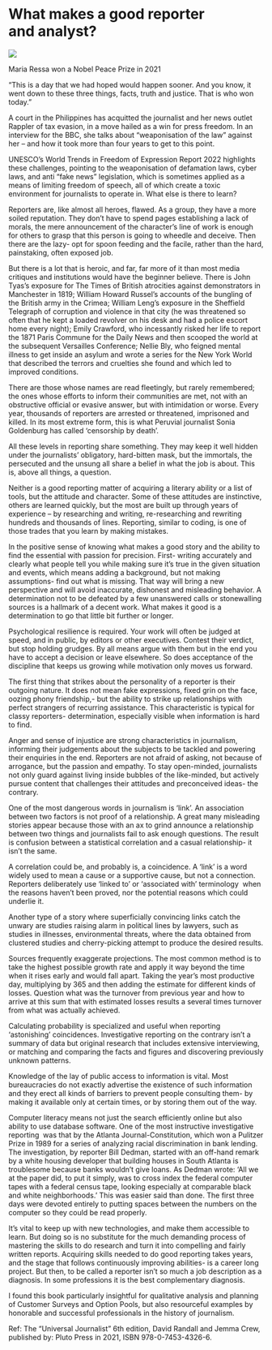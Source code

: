 # **What makes a good reporter and analyst?**

![](https://images.prismic.io/syntia/53451459-7b9a-450d-a10b-4ad15139cc7a_128331849.jpg.jpg?auto=compress,format)

Maria Ressa won a Nobel Peace Prize in 2021

“This is a day that we had hoped would happen sooner. And you know, it went down to these three things, facts, truth and justice. That is who won today.”

A court in the Philippines has acquitted the journalist and her news outlet Rappler of tax evasion, in a move hailed as a win for press freedom. In an interview for the BBC, she talks about “weaponisation of the law” against her – and how it took more than four years to get to this point.

UNESCO’s World Trends in Freedom of Expression Report 2022 highlights these challenges, pointing to the weaponisation of defamation laws, cyber laws, and anti “fake news” legislation, which is sometimes applied as a means of limiting freedom of speech, all of which create a toxic environment for journalists to operate in. What else is there to learn?

Reporters are, like almost all heroes, flawed. As a group, they have a more soiled reputation. They don’t have to spend pages establishing a lack of morals, the mere announcement of the character’s line of work is enough for others to grasp that this person is going to wheedle and deceive. Then there are the lazy- opt for spoon feeding and the facile, rather than the hard, painstaking, often exposed job.

But there is a lot that is heroic, and far, far more of it than most media critiques and institutions would have the beginner believe. There is John Tyas’s exposure for The Times of British atrocities against demonstrators in Manchester in 1819; William Howard Russel’s accounts of the bungling of the British army in the Crimea; William Leng’s exposure in the Sheffield Telegraph of corruption and violence in that city (he was threatened so often that he kept a loaded revolver on his desk and had a police escort home every night); Emily Crawford, who incessantly risked her life to report the 1871 Paris Commune for the Daily News and then scooped the world at the subsequent Versailles Conference; Nellie Bly, who feigned mental illness to get inside an asylum and wrote a series for the New York World that described the terrors and cruelties she found and which led to improved conditions.

There are those whose names are read fleetingly, but rarely remembered; the ones whose efforts to inform their communities are met, not with an obstructive official or evasive answer, but with intimidation or worse. Every year, thousands of reporters are arrested or threatened, imprisoned and killed. In its most extreme form, this is what Peruvial journalist Sonia Goldenburg has called ‘censorship by death’.

All these levels in reporting share something. They may keep it well hidden under the journalists’ obligatory, hard-bitten mask, but the immortals, the persecuted and the unsung all share a belief in what the job is about. This is, above all things, a question.

Neither is a good reporting matter of acquiring a literary ability or a list of tools, but the attitude and character. Some of these attitudes are instinctive, others are learned quickly, but the most are built up through years of experience – by researching and writing, re-researching and rewriting hundreds and thousands of lines. Reporting, similar to coding, is one of those trades that you learn by making mistakes.

In the positive sense of knowing what makes a good story and the ability to find the essential with passion for precision. First- writing accurately and clearly what people tell you while making sure it’s true in the given situation and events, which means adding a background, but not making assumptions- find out what is missing. That way will bring a new perspective and will avoid inaccurate, dishonest and misleading behavior. A determination not to be defeated by a few unanswered calls or stonewalling sources is a hallmark of a decent work. What makes it good is a determination to go that little bit further or longer.

Psychological resilience is required. Your work will often be judged at speed, and in public, by editors or other executives. Contest their verdict, but stop holding grudges. By all means argue with them but in the end you have to accept a decision or leave elsewhere. So does acceptance of the discipline that keeps us growing while motivation only moves us forward.

The first thing that strikes about the personality of a reporter is their outgoing nature. It does not mean fake expressions, fixed grin on the face, oozing phony friendship,- but the ability to strike up relationships with perfect strangers of recurring assistance. This characteristic is typical for classy reporters- determination, especially visible when information is hard to find.

Anger and sense of injustice are strong characteristics in journalism, informing their judgements about the subjects to be tackled and powering their enquiries in the end. Reporters are not afraid of asking, not because of arrogance, but the passion and empathy. To stay open-minded, journalists not only guard against living inside bubbles of the like-minded, but actively pursue content that challenges their attitudes and preconceived ideas- the contrary.

One of the most dangerous words in journalism is ‘link’. An association between two factors is not proof of a relationship. A great many misleading stories appear because those with an ax to grind announce a relationship between two things and journalists fail to ask enough questions. The result is confusion between a statistical correlation and a casual relationship- it isn’t the same.

A correlation could be, and probably is, a coincidence. A ‘link’ is a word widely used to mean a cause or a supportive cause, but not a connection. Reporters deliberately use ‘linked to’ or ‘associated with’ terminology  when the reasons haven’t been proved, nor the potential reasons which could underlie it.

Another type of a story where superficially convincing links catch the unwary are studies raising alarm in political lines by lawyers, such as studies in illnesses, environmental threats, where the data obtained from clustered studies and cherry-picking attempt to produce the desired results.

Sources frequently exaggerate projections. The most common method is to take the highest possible growth rate and apply it way beyond the time when it rises early and would fall apart. Taking the year’s most productive day, multiplying by 365 and then adding the estimate for different kinds of losses. Question what was the turnover from previous year and how to arrive at this sum that with estimated losses results a several times turnover from what was actually achieved.

Calculating probability is specialized and useful when reporting ‘astonishing’ coincidences. Investigative reporting on the contrary isn’t a summary of data but original research that includes extensive interviewing, or matching and comparing the facts and figures and discovering previously unknown patterns.

Knowledge of the lay of public access to information is vital. Most bureaucracies do not exactly advertise the existence of such information and they erect all kinds of barriers to prevent people consulting them- by making it available only at certain times, or by storing them out of the way.

Computer literacy means not just the search efficiently online but also ability to use database software. One of the most instructive investigative reporting  was that by the Atlanta Journal-Constitution, which won a Pulitzer Prize in 1989 for a series of analyzing racial discrimination in bank lending. The investigation, by reporter Bill Dedman, started with an off-hand remark by a white housing developer that building houses in South Atlanta is troublesome because banks wouldn’t give loans. As Dedman wrote: ‘All we at the paper did, to put it simply, was to cross index the federal computer tapes with a federal census tape, looking especially at comparable black and white neighborhoods.’ This was easier said than done. The first three days were devoted entirely to putting spaces between the numbers on the computer so they could be read properly.

It’s vital to keep up with new technologies, and make them accessible to learn. But doing so is no substitute for the much demanding process of mastering the skills to do research and turn it into compelling and fairly written reports. Acquiring skills needed to do good reporting takes years, and the stage that follows continuously improving abilities- is a career long project. But then, to be called a reporter isn’t so much a job description as a diagnosis. In some professions it is the best complementary diagnosis.

I found this book particularly insightful for qualitative analysis and planning of Customer Surveys and Option Pools, but also resourceful examples by honorable and successful professionals in the history of journalism.

Ref: The “Universal Journalist” 6th edition, David Randall and Jemma Crew, published by: Pluto Press in 2021, ISBN 978-0-7453-4326-6.